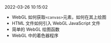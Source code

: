 2022-03-26 10:15:02

- WebGL 如何获取`<canvas>`元素，如何在其上绘图
- HTML 文件如何引入 WebGL JavaScript 文件
- 简单的 WebGL 绘图函数
- WebGL 中的着色器程序
